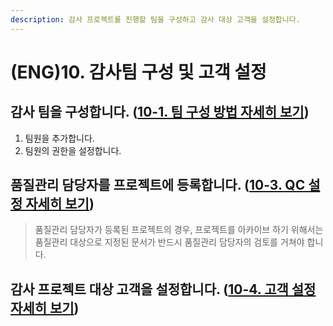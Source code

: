 ```yaml
---
description: 감사 프로젝트를 진행할 팀을 구성하고 감사 대상 고객을 설정합니다.
---
```


# \(ENG\)10. 감사팀 구성 및 고객 설정

## 감사 팀을 구성합니다. \([10-1. 팀 구성 방법 자세히 보기](organize-audit-team.md)\)

1. 팀원을 추가합니다.
2. 팀원의 권한을 설정합니다.

## 품질관리 담당자를 프로젝트에 등록합니다. \([10-3. QC 설정 자세히 보기](2-2.-qc.md)\)

> 품질관리 담당자가 등록된 프로젝트의 경우, 프로젝트를 아카이브 하기 위해서는 품질관리 대상으로 지정된 문서가 반드시 품질관리 담당자의 검토를 거쳐야 합니다.

## 감사 프로젝트 대상 고객을 설정합니다. \([10-4. 고객 설정 자세히 보기](2-4..md)\)


